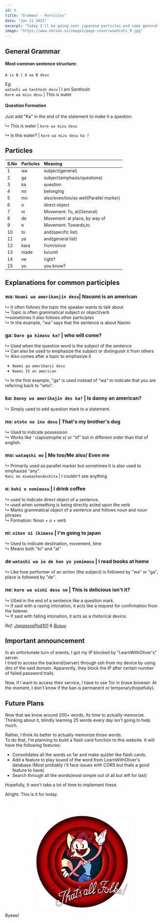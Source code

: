 ```yaml
---
id: 9
title: "Grammar - Particles"
date: "Jan 11 2022"
excerpt: "Today I'll be going over japanese particles and some general grammar"
image: "https://www.notion.so/images/page-cover/woodcuts_9.jpg"
---
```


## General Grammar

#### Most common sentence structure:

`A is B | A wa B desu`

Eg: <br>
`watashi wa Santhosh desu` | I am Santhosh
<br>
`Kore wa mizu desu` | This is water

#### Question Formation

Just add "Ka" in the end of the statement to make it a question.

&#8627; This is water | `kore wa mizu desu`

&#8627; Is this water? | `kore wa mizu desu ka ?`

## Particles

| S.No | Particles | Meaning                                |
| :--- | :-------- | :------------------------------------- |
| 1    | wa        | subject(general)                       |
| 2    | ga        | subject(emphasis/questions)            |
| 3    | ka        | question                               |
| 4    | no        | belonging                              |
| 5    | mo        | also/even/too/as well(Parallel marker) |
| 6    | o         | direct object                          |
| 7    | ni        | Movement: To, at(General)              |
| 8    | de        | Movement: at place, by way of          |
| 9    | e         | Movement: Towards,to                   |
| 10   | to        | and(specific list)                     |
| 11   | ya        | and(general list)                      |
| 12   | kara      | from/since                             |
| 13   | made      | to/until                               |
| 14   | ne        | right?                                 |
| 15   | yo        | you know?                              |

## Explanations for common participles

### wa: `Noami wa amerikanjin desu`| Naoami is an american

&#8627; It often follows the topic the speaker wants to talk about<br>
&#8627; Topic is often grammatical subject or object/verb<br>
&#8627;sometimes it also follows other participles<br>
&#8627; In the example, "wa" says that the sentence is about Naomi

### ga: `Dare ga kimasu ka?` | who will come?

&#8627; Used when the question word is the subject of the sentence<br>
&#8627; Can also be used to emphasize the subject or distinguish it from others
&#8627; Also comes after a topic to emphasize it

- `Naomi ga amerikanji desu` <br>
- `Naomi IS an american`

&#8627; In the first example, "ga" is used instead of "wa" to indicate that you are referring back to "who".<br>

### ka: `Danny wa amerikajin des ka?` | Is danny an american?

&#8627; Simply used to add question mark to a statement.

### no: `ototo no inu desu` | That's my brother's dog

&#8627; Used to indicate possession<br>
&#8627; Works like `'s`(apostrophe s) or "of" but in different order than that of english.

### mo: `wataqshi mo` | Me too/Me also/ Even me

&#8627; Primarily used as parallel marker but sometimes it is also used to emphasize "any".<br>
`Nani mo miemashendeshita` | I couldn't see anything

### o: `kohi o nomimasu` | I drink coffee

&#8627; used to indicate direct object of a sentence.<br>
&#8627; used when something is being directly acted upon the verb<br>
&#8627; Marks grammatical object of a sentence and follows noun and noun phrases<br>
&#8627; Formation: Noun + _o_ + verb

### ni: `nihon ni ikimasu` | I'm going to japan

&#8627; Used to indicate destination, movement, time <br>
&#8627; Means both "to" and "at"<br>

### de `watashi wa ie de hon yo yomimasu` | I read books at home

&#8627; Like how performer of an action (the subject) is followed by "wa" or "ga", place is followed by "de".<br>

### ne: `kore wa oishi desu ne` | This is delicious isn't it?

&#8627; USed in the end of a sentence like a question mark.<br>
&#8627; If said with a rasing intonation, it acts like a request for confirmation from the listener.<br>
&#8627; If said with falling intonation, it acts as a rhetorical device.

_Ref: [JapanesePod101](https://www.japanesepod101.com/japanese-particles/) & [Busuu](https://www.busuu.com/en/japanese/particles)_

## Important announcement

In an unfortunate turn of events, I got my IP blocked by "LearnWithOliver's" server.<br>
I tried to access the backend(server) through ssh from my device by using dns of the said domain. Apparently, they block the IP after certain number of failed password trails.

Now, if I want to access their service, I have to use Tor in brave browser. At the moment, I don't know if the ban is permanent or temporary(hopefully).

## Future Plans

Now that we know around 200+ words, Its time to actually memorize. Thinking about it, blindly learning 25 words every day isn't going to help much.

Rather, I think its better to actually memorize those words.<br>
To do that, I'm planning to build a flash card function to this website. It will have the following features:

- Consolidates all the words so far and make quizlet like flash cards.
- Add a feature to play sound of the word from LearnWithOliver's database.(Most probably i'll face issues with CORS but thats a good feature to have)
- Search through all the words(most simple out of all but left for last)

Hopefully, It won't take a lot of time to implement these.

Alright. This is it for today.

<br>
<br>
<p align="center">
<img src="https://raw.githubusercontent.com/ABSanthosh/Nihongo/main/Assets/thatsallfolks.png" alt="That's all folks!" width="300px"  />
</p>

Byeee!

